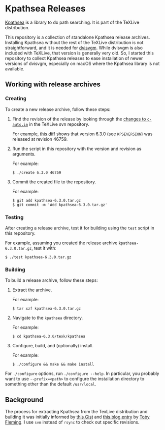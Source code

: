 # Kpathsea Releases

[Kpathsea] is a library to do path searching. It is part of the TeXLive
distribution.

[Kpathsea]: https://tug.org/kpathsea/

This repository is a collection of standalone Kpathsea release archives.
Installing Kpathsea without the rest of the TeXLive distribution is not
straightforward, and it is needed for [dvisvgm]. While dvisvgm is also included
with TeXLive, that version is generally very old. So, I started this repository
to collect Kpathsea releases to ease installation of newer versions of dvisvgm,
especially on macOS where the Kpathsea library is not available.

[dvisvgm]: https://github.com/mgieseki/dvisvgm

## Working with release archives

### Creating

To create a new release archive, follow these steps:

1. Find the revision of the release by looking through the [changes to
   `c-auto.in`] in the TeXLive svn repository.

   For example, [this diff] shows that version 6.3.0 (see `KPSEVERSION`)
   was released at revision 46759.

2. Run the script in this repository with the version and revision as
   arguments.

   For example:

   ```
   $ ./create 6.3.0 46759
   ```

3. Commit the created file to the repository.

   For example:

   ```
   $ git add kpathsea-6.3.0.tar.gz
   $ git commit -m 'Add kpathsea-6.3.0.tar.gz'
   ```

[changes to `c-auto.in`]: https://www.tug.org/svn/texlive/trunk/Build/source/texk/kpathsea/c-auto.in?sortby=date&view=log
[this diff]: https://www.tug.org/svn/texlive/trunk/Build/source/texk/kpathsea/c-auto.in?r1=46545&r2=46759

### Testing

After creating a release archive, test it for building using the `test` script
in this repository.

For example, assuming you created the release archive `kpathsea-6.3.0.tar.gz`,
test it with:

```
$ ./test kpathsea-6.3.0.tar.gz
```

### Building

To build a release archive, follow these steps:

1. Extract the archive.

   For example:

   ```
   $ tar xzf kpathsea-6.3.0.tar.gz
   ```

2. Navigate to the `kpathsea` directory.

   For example:

   ```
   $ cd kpathsea-6.3.0/texk/kpathsea
   ```

3. Configure, build, and (optionally) install.

   For example:

   ```
   $ ./configure && make && make install
   ```

For `./configure` options, run `./configure --help`. In particular, you probably
want to use `--prefix=<path>` to configure the installation directory to
something other than the default `/usr/local`.

## Background

The process for extracting Kpathsea from the TexLive distribution and building
it was initially informed by [this Gist] and [this blog entry] by [Toby
Fleming]. I use `svn` instead of `rsync` to check out specific revisions.

[this Gist]: https://gist.github.com/tobywf/aeeeee63053aaaa841b4032963406684
[this blog entry]: https://tobywf.com/2017/04/build-dvisvgm-kpathsea-on-macos/
[Toby Fleming]: https://tobywf.com/
